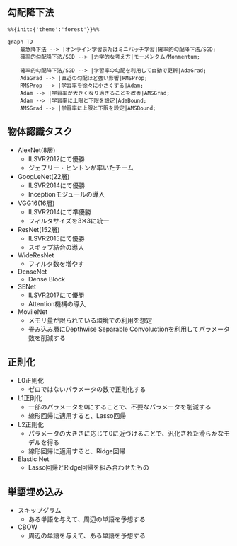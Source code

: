 ## 勾配降下法

```mermaid
%%{init:{'theme':'forest'}}%%

graph TD
    最急降下法 --> |オンライン学習またはミニバッチ学習|確率的勾配降下法/SGD;
    確率的勾配降下法/SGD --> |力学的な考え方|モーメンタム/Monmentum;

    確率的勾配降下法/SGD --> |学習率の勾配を利用して自動で更新|AdaGrad;
    AdaGrad --> |直近の勾配ほど強い影響|RMSProp;
    RMSProp --> |学習率を徐々に小さくする|Adam;
    Adam --> |学習率が大きくなり過ぎることを改善|AMSGrad;
    Adam --> |学習率に上限と下限を設定|AdaBound;
    AMSGrad --> |学習率に上限と下限を設定|AMSBound;
```

## 物体認識タスク

- AlexNet(8層)
  - ILSVR2012にて優勝
  - ジェフリー・ヒントンが率いたチーム
- GoogLeNet(22層)
  - ILSVR2014にて優勝
  - Inceptionモジュールの導入
- VGG16(16層)
  - ILSVR2014にて準優勝
  - フィルタサイズを3✕3に統一
- ResNet(152層)
  - ILSVR2015にて優勝 
  - スキップ結合の導入
- WideResNet
  - フィルタ数を増やす
- DenseNet
  - Dense Block
- SENet
  - ILSVR2017にて優勝
  - Attention機構の導入
- MovileNet
  - メモリ量が限られている環境での利用を想定
  - 畳み込み層にDepthwise Separable Convoluctionを利用してパラメータ数を削減する

## 正則化

- L0正則化
  - ゼロではないパラメータの数で正則化する 
- L1正則化
  - 一部のパラメータを0にすることで、不要なパラメータを削減する
  - 線形回帰に適用すると、Lasso回帰
- L2正則化
  - パラメータの大きさに応じて0に近づけることで、汎化された滑らかなモデルを得る
  - 線形回帰に適用すると、Ridge回帰
- Elastic Net
  - Lasso回帰とRidge回帰を組み合わせたもの

 ## 単語埋め込み

- スキップグラム
  - ある単語を与えて、周辺の単語を予想する
- CBOW
  - 周辺の単語を与えて、ある単語を予想する 
